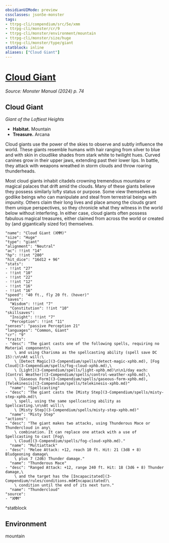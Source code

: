 ```yaml
---
obsidianUIMode: preview
cssclasses: json5e-monster
tags:
- ttrpg-cli/compendium/src/5e/xmm
- ttrpg-cli/monster/cr/9
- ttrpg-cli/monster/environment/mountain
- ttrpg-cli/monster/size/huge
- ttrpg-cli/monster/type/giant
statblock: inline
aliases: ["Cloud Giant"]
---
```

# [Cloud Giant](3-Compendium\bestiary\giant/cloud-giant-xmm.md)
*Source: Monster Manual (2024) p. 74*  

## Cloud Giant

*Giant of the Loftiest Heights*

- **Habitat.** Mountain  
- **Treasure.** Arcana  

Cloud giants use the power of the skies to observe and subtly influence the world. These giants resemble humans with hair ranging from silver to blue and with skin in cloudlike shades from stark white to twilight hues. Curved canines grow in their upper jaws, extending past their lower lips. In battle, they attack with weapons wreathed in storm clouds and throw roaring thunderheads.

Most cloud giants inhabit citadels crowning tremendous mountains or magical palaces that drift amid the clouds. Many of these giants believe they possess similarly lofty status or purpose. Some view themselves as godlike beings who can manipulate and steal from terrestrial beings with impunity. Others claim their long lives and place among the clouds grant them unique perspectives, so they chronicle what they witness in the world below without interfering. In either case, cloud giants often possess fabulous magical treasures, either claimed from across the world or created by (and gigantically sized for) themselves.

```statblock
"name": "Cloud Giant (XMM)"
"size": "Huge"
"type": "giant"
"alignment": "Neutral"
"ac": !!int "14"
"hp": !!int "200"
"hit_dice": "16d12 + 96"
"stats":
- !!int "27"
- !!int "10"
- !!int "22"
- !!int "12"
- !!int "16"
- !!int "16"
"speed": "40 ft., fly 20 ft. (hover)"
"saves":
  "Wisdom": !!int "7"
  "Constitution": !!int "10"
"skillsaves":
  "Insight": !!int "7"
  "Perception": !!int "11"
"senses": "passive Perception 21"
"languages": "Common, Giant"
"cr": "9"
"traits":
- "desc": "The giant casts one of the following spells, requiring no Material components\
    \ and using Charisma as the spellcasting ability (spell save DC 15):\n\nAt will:\
    \ [Detect Magic](3-Compendium/spells/detect-magic-xphb.md), [Fog Cloud](3-Compendium/spells/fog-cloud-xphb.md),\
    \ [Light](3-Compendium/spells/light-xphb.md)\n\n1/day each: [Control Weather](3-Compendium/spells/control-weather-xphb.md),\
    \ [Gaseous Form](3-Compendium/spells/gaseous-form-xphb.md), [Telekinesis](3-Compendium/spells/telekinesis-xphb.md)"
  "name": "Spellcasting"
- "desc": "The giant casts the [Misty Step](3-Compendium/spells/misty-step-xphb.md)\
    \ spell, using the same spellcasting ability as Spellcasting.\n\nAt will:\
    \ [Misty Step](3-Compendium/spells/misty-step-xphb.md)"
  "name": "Misty Step"
"actions":
- "desc": "The giant makes two attacks, using Thunderous Mace or Thundercloud in any\
    \ combination. It can replace one attack with a use of Spellcasting to cast [Fog\
    \ Cloud](3-Compendium/spells/fog-cloud-xphb.md)."
  "name": "Multiattack"
- "desc": "Melee Attack: +12, reach 10 ft. Hit: 21 (3d8 + 8) Bludgeoning damage\
    \ plus 7 (2d6) Thunder damage."
  "name": "Thunderous Mace"
- "desc": "Ranged Attack: +12, range 240 ft. Hit: 18 (3d6 + 8) Thunder damage,\
    \ and the target has the [Incapacitated](3-Compendium/rules/conditions.md#Incapacitated)\
    \ condition until the end of its next turn."
  "name": "Thundercloud"
"source":
- "XMM"
```
^statblock

## Environment

mountain
